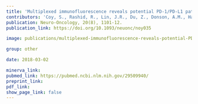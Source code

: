 ```yaml
---
title: 'Multiplexed immunofluorescence reveals potential PD-1/PD-L1 pathway vulnerabilities in craniopharyngioma.'
contributors: 'Coy, S., Rashid, R., Lin, J.R., Du, Z., Donson, A.M., Hankinson, T.C., Foreman, N.K., ... Santagata, S. (2018).'
publication: Neuro-Oncology, 20(8), 1101-12.
publication_link: https://doi.org/10.1093/neuonc/noy035

image: publications/multiplexed-immunofluorescence-reveals-potential-PD-1-PD-L1-pathway-vulnerabilities-in-craniopharyngioma.PNG

group: other

date: 2018-03-02

minerva_link:
pubmed_link: https://pubmed.ncbi.nlm.nih.gov/29509940/
preprint_link:
pdf_link:
show_page_link: false
---
```

